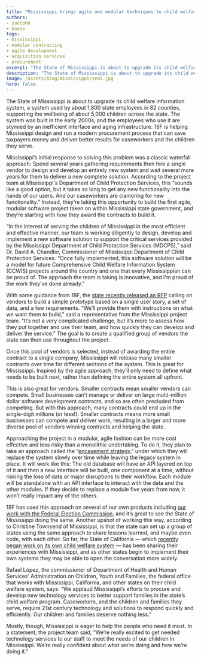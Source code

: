 ```yaml
---
title: "Mississippi brings agile and modular techniques to child welfare system contract"
authors:
- zaccohn
- boone
tags:
- mississippi
- modular contracting
- agile development
- acquisition services
- procurement
excerpt: "The State of Mississippi is about to upgrade its child welfare management system, a system used by about 1,800 state employees in 82 counties, supporting the wellbeing of about 5,000 children across the state. The system was built in the early 2000s, and the employees who use it are stymied by an inefficient interface and aging infrastructure."
description: "The State of Mississippi is about to upgrade its child welfare management system, a system used by about 1,800 state employees in 82 counties, supporting the wellbeing of about 5,000 children across the state. The system was built in the early 2000s, and the employees who use it are stymied by an inefficient interface and aging infrastructure."
image: /assets/blog/mississippi/seal.jpg
hero: false
---
```

The State of Mississippi is about to upgrade its child welfare
information system, a system used by about 1,800 state employees in 82
counties, supporting the wellbeing of about 5,000 children across the
state. The system was built in the early 2000s, and the employees who
use it are stymied by an inefficient interface and aging infrastructure.
18F is helping Mississippi design and run a modern procurement process
that can save taxpayers money and deliver better results for caseworkers
and the children they serve.

Mississippi’s initial response to solving this problem was a classic
waterfall approach: Spend several years gathering requirements then hire
a single vendor to design and develop an entirely new system and wait
several more years for them to deliver a new complete solution.
According to the project team at Mississippi's Department of Child
Protection Services, this “sounds like a good option, but it takes so
long to get any new functionality into the hands of our users. And our
caseworkers are clamoring for new functionality.” Instead, they’re
taking this opportunity to build the first agile, modular software
project taken on within Mississippi state government, and they’re
starting with how they award the contracts to build it.

“In the interest of serving the children of Mississippi in the most
efficient and effective manner, our team is working diligently to
design, develop and implement a new software solution to support the
critical services provided by the Mississippi Department of Child
Protection Services (MDCPS),” said Dr. David A. Chandler, Commissioner
of Mississippi Department of Child Protection Services. “Once fully
implemented, this software solution will be a model for future
Comprehensive Child Welfare Information System (CCWIS) projects around
the country and one that every Mississippian can be proud of. The
approach the team is taking is innovative, and I'm proud of the work
they've done already.”

With some guidance from 18F, the [state
](http://www.its.ms.gov/Procurement/Pages/3717.aspx)[recently released
an
](http://www.its.ms.gov/Procurement/Pages/3717.aspx)[RFP](http://www.its.ms.gov/Procurement/Pages/3717.aspx)
calling on vendors to build a simple prototype based on a single user
story, a set of data, and a few requirements. “We’ll provide them with
instructions on what we want them to build,” said a representative from
the Mississippi project team. “It’s not a very complicated challenge,
but it’s more to assess how they put together and use their team, and
how quickly they can develop and deliver the service.” The goal is to
create a qualified group of vendors the state can then use throughout
the project.

Once this pool of vendors is selected, instead of awarding the entire
contract to a single company, Mississippi will release many smaller
contracts over time for different sections of the system. This is great
for Mississippi. Inspired by the agile approach, they’ll only need to
define what needs to be built next, rather than defining the entire
system all upfront.

This is also great for vendors. Smaller contracts mean smaller vendors
can compete. Small businesses can’t manage or deliver on large
multi-million dollar software development contracts, and so are often
precluded from competing. But with this approach, many contracts could
end up in the single-digit millions (or less!). Smaller contracts means
more small businesses can compete and deliver work, resulting in a
larger and more diverse pool of vendors winning contracts and helping
the state.

Approaching the project in a modular, agile fashion can be more cost
effective and less risky than a monolithic undertaking. To do it, they
plan to take an approach called the “[encasement
strategy](https://18f.gsa.gov/2014/09/08/the-encasement-strategy-on-legacy-systems-and-the/),”
under which they will replace the system slowly over time while leaving
the legacy system in place. It will work like this: The old database
will have an API layered on top of it and then a new interface will be
built, one component at a time, without risking the loss of data or
major disruptions to their workflow. Each module will be standalone with
an API interface to interact with the data and the other modules. If
they decide to replace a module five years from now, it won’t really
impact any of the others.

18F has used this approach on several of our own products including
[our work with the Federal Election
Commission](https://18f.gsa.gov/tags/fec-gov/), and it’s great to see
the State of Mississippi doing the same. Another upshot of working this
way, according to Christine Townsend of Mississippi, is that the state
can set up a group of states using the same approach to share lessons
learned, and maybe even code, with each other. So far, the State of
California — which [recently began work on its own child welfare
system](https://18f.gsa.gov/2016/03/22/helping-california-buy-a-new-child-welfare-system/)
— has been sharing their experiences with Mississippi, and as other
states begin to implement their own systems they may be able to open the
conversation more widely.

Rafael López, the commissioner of Department of Health and Human
Services’ Administration on Children, Youth and Families, the federal
office that works with Mississippi, California, and other states on
their child welfare system, says: “We applaud Mississippi’s efforts to
procure and develop new technology services to better support families
in the state’s child welfare program. Caseworkers, and the children and
families they serve, require 21st century technology and solutions to
respond quickly and efficiently. Our children and families deserve
nothing less.”

Mostly, though, Mississippi is eager to help the people who need it
most. In a statement, the project team said, “We’re really excited to
get needed technology services to our staff to meet the needs of our
children in Mississippi. We’re really confident about what we’re doing
and how we’re doing it.”
